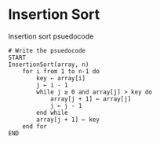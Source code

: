 # Insertion Sort

Insertion sort psuedocode

```
# Write the psuedocode 
START
InsertionSort(array, n)
    for i from 1 to n-1 do
        key ← array[i]
        j ← i - 1
        while j ≥ 0 and array[j] > key do
            array[j + 1] ← array[j]
            j ← j - 1
        end while
        array[j + 1] ← key
    end for
END
```
